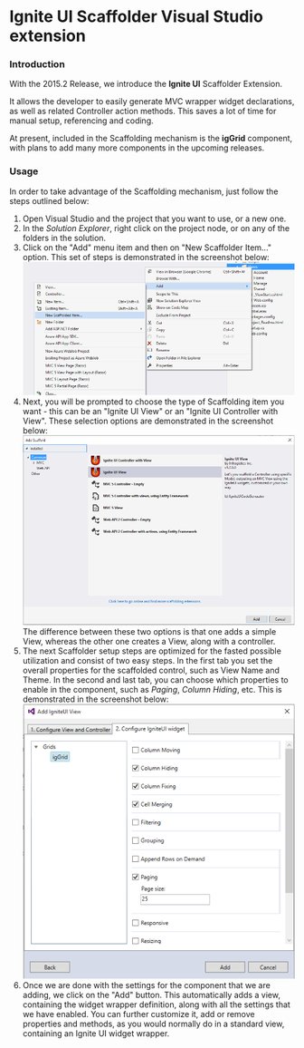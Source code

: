 <!--
|metadata|
{
    "fileName": "scaffoldertopic",
    "controlName": "",
    "tags": ["ASP.NET MVC","Getting Started"]
}
|metadata|
-->
# Ignite UI Scaffolder Visual Studio extension

### Introduction


With the 2015.2 Release, we introduce the **Ignite UI** Scaffolder Extension.

It allows the developer to easily generate MVC wrapper widget declarations, as well as related Controller action methods.
This saves a lot of time for manual setup, referencing and coding.


At present, included in the Scaffolding mechanism is the **igGrid** component, with plans to add many more components in the upcoming releases.



### Usage


In order to take advantage of the Scaffolding mechanism, just follow the steps outlined below:


1. Open Visual Studio and the project that you want to use, or a new one.
2. In the *Solution Explorer*, right click on the project node, or on any of the folders in the solution.
3. Click on the "Add" menu item and then on "New Scaffolder Item..." option.
This set of steps is demonstrated in the screenshot below:
![](images/Step1.png)
4. Next, you will be prompted to choose the type of Scaffolding item you want - this can be an "Ignite UI View" or an "Ignite UI Controller with View".
These selection options are demonstrated in the screenshot below:
![](images/Step2.png)
The difference between these two options is that one adds a simple View, whereas the other one creates a View, along with a controller.
5. The next Scaffolder setup steps are optimized for the fasted possible utilization and consist of two easy steps.
In the first tab you set the overall properties for the scaffolded control, such as View Name and Theme.
In the second and last tab, you can choose which properties to enable in the component, such as *Paging*, *Column Hiding*, etc.
This is demonstrated in the screenshot below:
![](images/Step3.png)
6. Once we are done with the settings for the component that we are adding, we click on the "Add" button. This automatically adds a view, containing the widget wrapper definition, along with all the settings that we have enabled.
You can further customize it, add or remove properties and methods, as you would normally do in a standard view, containing an Ignite UI widget wrapper.
